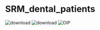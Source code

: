 # SRM_dental_patients
![download](https://github.com/Adarsh-singh-2002/SRM_dental_patients/assets/98600091/6423c45e-a0f8-4998-a730-88588f635feb)
![download](https://github.com/Adarsh-singh-2002/SRM_dental_patients/assets/98600091/a578c2e0-64a2-471e-8782-e06b28ee7d66)
![OIP](https://github.com/Adarsh-singh-2002/SRM_dental_patients/assets/98600091/a119a6c8-b574-4943-a680-b3ea127f7022)
